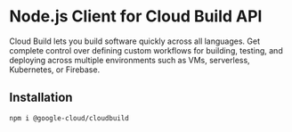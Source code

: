 # Node.js Client for Cloud Build API

Cloud Build lets you build software quickly across all languages. Get complete control over defining custom workflows for building, testing, and deploying across multiple environments such as VMs, serverless, Kubernetes, or Firebase.

## Installation

```bash
npm i @google-cloud/cloudbuild
```
